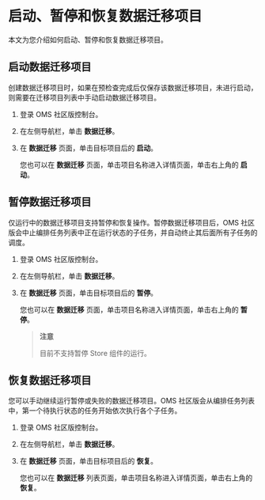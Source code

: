 # 启动、暂停和恢复数据迁移项目

本文为您介绍如何启动、暂停和恢复数据迁移项目。

## 启动数据迁移项目

创建数据迁移项目时，如果在预检查完成后仅保存该数据迁移项目，未进行启动，则需要在迁移项目列表中手动启动数据迁移项目。

1. 登录 OMS 社区版控制台。

2. 在左侧导航栏，单击 **数据迁移**。

3. 在 **数据迁移** 页面，单击目标项目后的 **启动**。

   您也可以在 **数据迁移** 页面，单击项目名称进入详情页面，单击右上角的 **启动**。

## 暂停数据迁移项目

仅运行中的数据迁移项目支持暂停和恢复操作。暂停数据迁移项目后，OMS 社区版会中止编排任务列表中正在运行状态的子任务，并自动终止其后面所有子任务的调度。

1. 登录 OMS 社区版控制台。

2. 在左侧导航栏，单击 **数据迁移**。

3. 在 **数据迁移** 页面，单击目标项目后的 **暂停**。

   您也可以在 **数据迁移** 页面，单击项目名称进入详情页面，单击右上角的 **暂停**。

   >**注意**
   >
   >目前不支持暂停 Store 组件的运行。

## 恢复数据迁移项目

您可以手动继续运行暂停或失败的数据迁移项目。OMS 社区版会从编排任务列表中，第一个待执行状态的任务开始依次执行各个子任务。

1. 登录 OMS 社区版控制台。

2. 在左侧导航栏，单击 **数据迁移**。

3. 在 **数据迁移** 页面，单击目标项目后的 **恢复**。

   您也可以在 **数据迁移** 列表页面，单击项目名称进入详情页面，单击右上角的 **恢复**。